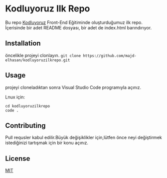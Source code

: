 # Kodluyoruz Ilk Repo

Bu repo [Kodluyoruz](https://www.kodluyoruz.org/) Front-End Eğitiminde oluşturduğumuz ilk repo. İçerisinde bir adet README dosyası, bir adet de index.html barındırıyor.
[](https://github.com/majd-elhasan/kodluyoruzilkrepo/blob/main/kodluyoruz_repo_img.png)

## Installation

öncelikle projeyi clonlayın. 
`git clone https://github.com/majd-elhasan/kodluyoruzilkrepo.git`

## Usage

projeyi cloneladıktan sonra Visual Studio Code programıyla açınız.

Lnux için:

```linux
cd kodluyoruzilkrepo
code .
```

## Contributing

Pull requsler kabul edilir.Büyük değişiklikler için,lütfen önce neyi değiştirmek istediğinizi tartışmak için bir konu açınız.

## License

[MIT](https://choosealicense.com/licenses/mit/)
